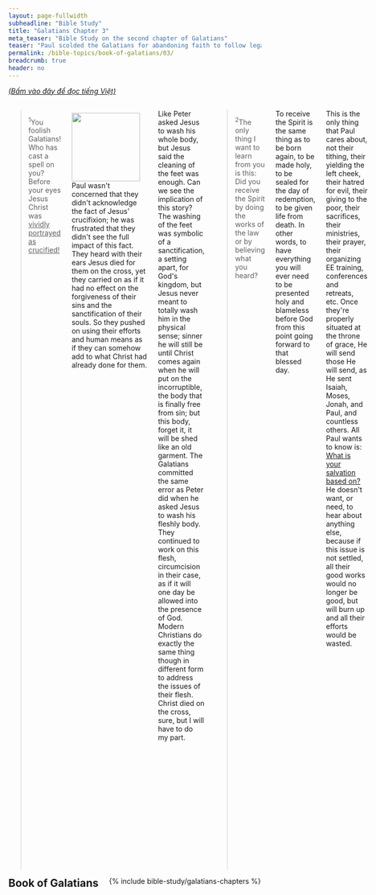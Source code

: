 ```yaml
---
layout: page-fullwidth
subheadline: "Bible Study"
title: "Galatians Chapter 3"
meta_teaser: "Bible Study on the second chapter of Galatians"
teaser: "Paul scolded the Galatians for abandoning faith to follow legalism. He continues to try to convince them that justification can only be by faith, and that God's promise to save believers was given hundreds of years before the law was delivered, and God's promise cannot be broken under any circumstances. The law was given to make people realize their need of the Savior, but not for justification."
permalink: /bible-topics/book-of-galatians/03/
breadcrumb: true
header: no
---
```

<!--more-->
<p style="font-style: italic;"><a href="{{ site.projectname }}/hoc-kinh-thanh/sach-ga-la-ti/03/">(Bấm vào đây để đọc tiếng Việt)</a></p>
<div class="row">
<div class="medium-8 columns" markdown="1">

<!-- main body text -->

> <sup>1</sup>You foolish Galatians! Who has cast a spell on you? Before your eyes Jesus Christ was <u>vividly portrayed as crucified!</u>

<div>
<p>
<img alt src="{{ site.baseurl }}/images/different-gospel.jpg" style="border: 0px none; margin: 7px 15px 0px 0px; max-width: 100%; height: 136px; padding: 0px; float: left;">
Paul wasn't concerned that they didn't acknowledge the fact of Jesus' crucifixion; he was frustrated that they didn't see the full impact of this fact. They heard with their ears Jesus died for them on the cross, yet they carried on as if it had no effect on the forgiveness of their sins and the sanctification of their souls. So they pushed on using their efforts and human means as if they can somehow add to what Christ had already done for them.
</p>
</div>

Like Peter asked Jesus to wash his whole body, but Jesus said the cleaning of the feet was enough. Can we see the implication of this story? The washing of the feet was symbolic of a sanctification, a setting apart, for God's kingdom, but Jesus never meant to totally wash him in the physical sense; sinner he will still be until Christ comes again when he will put on the incorruptible, the body that is finally free from sin; but this body, forget it, it will be shed like an old garment. The Galatians committed the same error as Peter did when he asked Jesus to wash his fleshly body. They continued to work on this flesh, circumcision in their case, as if it will one day be allowed into the presence of God. Modern Christians do exactly the same thing though in different form to address the issues of their flesh. Christ died on the cross, sure, but I will have to do my part.

> <sup>2</sup>The only thing I want to learn from you is this: Did you receive the Spirit by doing the works of the law or by believing what you heard?

To receive the Spirit is the same thing as to be born again, to be made holy, to be sealed for the day of redemption, to be given life from death. In other words, to have everything you will ever need to be presented holy and blameless before God from this point going forward to that blessed day.

This is the only thing that Paul cares about, not their tithing, their yielding the left cheek, their hatred for evil, their giving to the poor, their sacrifices, their ministries, their prayer, their organizing EE training, conferences and retreats, etc. Once they're properly situated at the throne of grace, He will send those He will send, as He sent Isaiah, Moses, Jonah, and Paul, and countless others.  All Paul wants to know is: <u>What is your salvation based on?</u> He doesn't want, or need, to hear about anything else, because if this issue is not settled, all their good works would no longer be good, but will burn up and all their efforts would be wasted.

He might as well ask us the same question. 

> <sup>3</sup>Are you so foolish? Although you began with the Spirit, are you now trying to <u>finish</u> by human effort? <sup>4</sup>Have you suffered so many things for nothing?—if indeed it was for nothing.

I have heard from many well-meaning Christians that though we may be saved by grace at the moment of repentance, the rest of our lives is a balance between grace and works. Is this really what the Bible is saying? What about this very verse that clearly counters that argument. Perhaps we can paraphrase the verse like this: "Are you so foolish? Although you began with grace, are you now trying to finish with your own strength and determination?"

In the writing on chapter 1, I quoted Romans 1:17 which says this: <em>"This Good News tells us how God makes us right in his sight. This is accomplished <u>from start to finish by faith</u>. As the Scriptures say, 'It is through faith that a righteous person has life. (New Living Translation)'"</em> In other words, there is no point in a Christian's life when human effort is allowed to enter the equation.

And the suffering Paul talked about must be the same thing he said of the Colossians who attempted to make themselves more sanctified through means they were familiar with before they accepted Christ. All the "do not touch," and "do not handle," do nothing to restraint their sinful nature.

What were they "<u>trying to finish?</u>" What did the blood of the Son of God miss that they had to try to finish. In the eyes of the Judaizing Hebrews Chrisitians, Jewish laws and ordinances make them holy; this is why they don't consider themselves sinners, only Gentiles are sinners. This is why they still fought to bring back circumcision so they can perfect their holiness. But how can they improve upon the ever cleansing blood of the Lamb of God? How can you? How can you be more clean than the moment Christ applied His blood on you?

Some very famous expositor of the Bible believes that God intends to use the remaining part of our lives to make us perfect for God's kingdom. What? Isn't this what the Galatians are doing and Paul is vehemently against it? Why are they trying to finish what Christ already finished?

> <sup>5</sup>Does God then give you the Spirit and work miracles among you <u>by your doing the works of the law or by your believing what you heard?</u> <sup>6</sup>Just as Abraham believed God, and it was credited to him as righteousness, <sup>7</sup>so then, understand that those who believe are the sons of Abraham.

The giving of the Spirit happens at the moment of repentance, when one comes to Christ, and the working of miracles, from transformed temperaments to amazing accomplishments in the life of the Christian, Paul is asking the Galatians, and likewise us, where they think both acts come from? Your obedience? Your diligence in carrying out God's plan? No, the answer lies in you simply believe in the gospel you heard. Trust and obey is a song written by man, not God. The only one who obeyed and God was pleased was Jesus himself, and and when we put our trust in Him that He paid it all for our sins, we partake of this obedience that has nothing to do with the common obedience we have come to assume to mean.

Once again Paul emphasized the contrast between faith, or simply believing, versus the doing of the works required by the law. Many Christians do not seem to take this emphasis to heart, most would argue that just believing is not enough, there has to be work that proves your faith. And frequently James 2:24 is used to support this argument, that faith must be accompanied by works. As a matter of fact James 2:21-22 wrote this:

<p style="padding-left: 20px; border-left: 5px solid #eee; text-align: left;">"<sup>21</sup>Was not Abraham our father <u>justified by works when he offered Isaac his son on the altar?</u> <sup>22</sup>You see that his faith was working together with his works and his faith was perfected by works. (James 2:21-22)"</p>

This seems to be in stark contrast with Romans 4:2;9-12, which says Abraham was justified before he was even circumcised, way before he even had Isaac, let alone offering him,

<p style="padding-left: 20px; border-left: 5px solid #eee; text-align: left;">"<sup>2</sup>If Abraham was justified by works, he has something to boast about, but not before God. (Romans <sup>4</sup>:<sup>2</sup>) ... <sup>9</sup>Does this blessedness then come upon the circumcised only, or upon the uncircumcised also? For we say that <u>faith was accounted to Abraham for righteousness</u>. <sup>10</sup>How then was it accounted? While he was circumcised, or uncircumcised? Not while circumcised, but while uncircumcised. <sup>11</sup>And he received the sign of circumcision, a seal of the righteousness of the faith which he had <u>while still uncircumcised</u>, that he might be the father of all those who believe, though they are uncircumcised, that righteousness might be imputed to them also, <sup>12</sup>and the father of circumcision to those who not only are of the circumcision, but who also walk in the steps of the faith which our father Abraham had while still uncircumcised. (Romans 4:2;9-12)"</p>

Who is right? I'll say Paul is right; the Judaizing tendency of the apostles including James is evident in this Galatians passage. And if the revelation Paul received is enough that he can claim they, including James, added nothing to his message, let it be true. This James' passage might have been written during this time when the council of the apostles was still found wanting by Paul that he took them to task with the issue of circumcision as a case in point. And if Peter—or as a demoted Cephas for his hypocrisy when he took off from the Gentiles table upon the arrival of certain men from James, was found guilty of Judaizing, and it appears the rest of the apostles were implicated, too—was publically denounced by Paul on the the Judaizing issue, James is not far from being innocent, might it have been that the James' epistle was influenced by the powerful legalists of the day?


> <sup>8</sup>And the scripture, foreseeing that God would justify the Gentiles by faith, proclaimed the gospel to Abraham ahead of time, saying, “All the nations will be blessed in you.” <sup>9</sup>So then those who believe are blessed along with Abraham the believer.

The gospel was proclaimed to Abraham <u>"ahead of time"</u> because the Gentiles' salvation was foreseen, and of course God who is omniscient would also foresee mankind's inability to do anything deserving His saving them, and still He made a promise that cannot be broken. And this promise made no mentioning of any condition other than faith, with nary a hint of works. Romans 4:2 says: <em>"For if Abraham was justified by works, he has something to boast about,"</em> and the often memorized favorite Ephesians 2:8,9 says: <em>"8For by grace you have been saved through faith; and that not of yourselves, it is the gift of God; 9not as a result of works, so that no one may boast (Ephesians 2:8,9)." </em>

> <sup>10</sup>For all who rely on doing the works of the law are <u>under a curse</u>, because it is written, “Cursed is everyone who does not keep on <u>doing everything</u> written in the book of the law.”

The law must be a curse because not only its standard too high for anyone to fulfill, all of the law must be fulfill, every jot and every tittle.

> <sup>11</sup>Now <u>it is clear</u> no one is justified before God by the law, because the righteous one will <u>live by faith</u>.

It should be very clear in their minds, and ours, right now that we cannot use the law as a basis for our justification. And <u>if the law fails at that very first step in establishing our relationship with God</u>, how can it help us do anything good for God? or anything good that pleases Him? But the baffling thing is most do not see the law for what its principal function really is. It is designed to show us our failures, not our success. It's like a clear mirror to show the one standing in front of it blemishes that are humanly impossible to remove: the sinful nature. A proper response for anyone is to start looking elsewhere for a way that works: Jesus, the way the truth and the life.

> <sup>12</sup>But <u>the law is not based on faith</u>, and <u>the one who does the works of the law will live by them</u>. <sup>13</sup>Christ redeemed us from the curse of the law by becoming a curse for us (because it is written, “Cursed is everyone who hangs on a tree”) <sup>14</sup>in order that in Christ Jesus the blessing of Abraham would come to the Gentiles, so that we could receive the promise of the Spirit by faith.

<u>The law requires works, not faith</u>. It's based on compliance, not willingness without threat or judgement. It does not grant freedom, but exacts payments and promises punishment upon failure. It's a cold and uncompromising system. It's described in Ezekiel 18:20: "The soul that sins, it shall die." No exception, no reduced sentence.

And if Christ did not come to fulfill the law, to release us from its grip, the blessing of Abraham would not have come to us; the blessing of the promise of the Spirit, by faith.

### Inheritance Comes from Promises and not Law

> <sup>15</sup>Brothers and sisters, I offer an example from everyday life: When a covenant has been ratified, even though it is only a human contract, no one can <u>set it aside or add anything to it.</u>

Paul gave an example of a real world contract; even as lowly as a human contract, it <u>cannot be altered</u>. There is a statement like it at the end of the book of Revelation about not adding or subtracting anything to God given covenant; and once again, this covenant is encapsulated in John 3:16: <em>"For God so loved the world ..."</em> Let there be no subtle minimization of the effectiveness of this covenant.

> <sup>16</sup>Now the promises were spoken to Abraham and to his descendant. Scripture does not say, “and to the descendants,” referring to many, but “and to your descendant,” referring to one, who is Christ. <sup>17</sup>What I am saying is this: The law that came four hundred thirty years later does not cancel a covenant previously ratified by God, so as to invalidate the promise.

The law that came hundreds of years later <u>cannot invalidate</u> the promise. The law that shows our unworthiness, that condemns us, can no longer use our sins against us. If a human ratified covenant cannot be invalidated, how much firmer is the one ratified by God.

> <sup>18</sup>For if the inheritance is based on the law, it is no longer based on the promise, but God graciously gave it to Abraham through the promise.

<u>This inheritance is our citizenship of heaven</u>, our sonship of God. But the practical implication is: no one can enter God's kingdom, or become God's sons and daughters, without <u>perfect</u> holiness, being <u>perfectly sanctified</u> at any moment, being <u>completely pleasing</u> to God. And since we know the only instrument through which God prepares us for His Kingdom is: God's perfect Sacrifice. Anything that we do cannot make us more sanctified than the day we first believe. This is why it is amazing grace.

One more important point: <u>the only way</u> we please God, so ever completely is: to believe in His Son, no works attached. This is how we receive the inheritance. And if the inheritance is based on the law, which one among us can get it? Nicodemus asked Jesus the very honest question that few if any of legalists of our time are sincere enough to ask.


> <sup>19</sup><u>Why then was the law given?</u> It was added because of transgressions, until the arrival of the descendant to whom the promise had been made. It was administered through angels by an intermediary. <sup>20</sup>Now an intermediary is not for one party alone, but God is one.

The law was given, or added, because of transgression? This is inconsistent with Paul's previous statement which he said nothing can be added or taken away from God's covenant hundreds of years before the law was given. To really add something to the covenant would amount to changing the condition through which man can be saved. So there must be a different meaning to this word "added," which must mean to <u>make men more conscious of their transgression</u>, but not with the purpose of stoping men from further transgression, because this became evident through the Old Covenant. It was added so men cannot deny the reality of their sinful nature. This special "addition" does not change the condition for salvation; it is still and forever will be by grace and through faith alone.


> <sup>21</sup>Is the law therefore opposed to the promises of God? Absolutely not! For if a law had been given that was <u>able to give life</u>, then righteousness would certainly have come by the law. <sup>22</sup>But the scripture imprisoned everything under sin so that the promise could be given—because of the faithfulness of Jesus Christ—to those who believe.

According to the only possible interpretation of the law based on verses 19 and 20, the law is not the opposite of God's grace as some might think. Many folks like to think of a balance between law and grace, but so far we've seen that the law does not invalidate God's grace, it is used as an instrument to push people toward God's grace, and when it has successfully done so, it's work is done, the saved sinner doesn't need it as a teacher anymore, but the Spirit of God will then take over and guide them into all the truth. The law pushes people into the hand of grace, and then leave.

The law was given to "imprison" mankind under sin, giving them the only way to salvation that is to believe in Christ.

But the interesting, or maybe more like ... foolish—to use Paul's expression—, thing is some actually think the law can give life. Really? There is a huge amount of Scriptures that say the complete opposite: <u>the law brings death, and bear fruit for death</u>, and is a curse to those that use it as a guide, and many more.

### Sons of God Are Heirs of Promise

> <sup>23</sup>Now before faith came we were held in custody under the law, being kept as prisoners until the coming faith would be revealed. <sup>24</sup>Thus the law had become <u>our guardian until Christ</u>, <u>so that we could be declared righteous by faith</u>. <sup>25</sup>But <u>now that faith has come, we are no longer under a guardian.</u>

Our relationship with the law is described as a type of prisoner and custodian. Not one that reflects the words of Jesus: life, rest, freedom, living water, peace that passes understanding, etc. And few realized that they can be released from the guardianship of the law as a result of their now being in Christ. The <u>transition must take place</u>, from guardianship under the law to faith in Christ, from Old Covenant to New Covenant, from prisoner to liberated, so that this great thing can happen: <u>declared righteous</u> by faith. If you insist on the guardianship of the law, you can only be condemned, because that is what the law does. 

> <sup>26</sup>For in Christ Jesus you are all sons of God <u>through faith</u>. <sup>27</sup>For all of you who were baptized into Christ have clothed yourselves with Christ.

Sons of God through faith, not through the law. To be baptized into Christ is to become a grown man, this is a quote from Jamieson, Fausset, and Brown commentary:

<p style="padding-left: 20px; border-left: 5px solid #eee; text-align: left;">Ye did, in that very act of being baptized into Christ, put on, or clothe yourselves with, Christ:so the Greek expresses. Christ is to you the toga virilis (the Roman garment of the full- grown man, assumed when ceasing to be a child)—Jamieson, Fausset, and Brown</p>

Paul frequently refers to those that are still under the guardianship of the law as <u>babes</u>, little children, immature, but those that put on Christ through faith become grown up and can take solid food, the kind of scriptural understanding that is based on grace through faith in Christ. This is also rather obvious in daily life; a child needs lots of rules and detailed guidance, a mature individual is guided by principles. So to us mature Christians, the Holy Spirit of God is not only our principles, but the one who not only guide us into all the truth, He empowers us to do God's work, too.


> <sup>28</sup>There is neither Jew nor Greek, there is neither slave nor free, there is neither male nor female—for all of you are one in Christ Jesus.

Outside of Christ, there are classes between the priviledged and the underpriviledged. Jews vs. the so-called Gentile sinners, slave and free, male and female where only the male has the priviledge of undergoing circumcision. In Christ, all are equally sinful, and all desperately need to be saved by grace.

> <sup>29</sup>And if you belong to Christ, then you are Abraham’s descendants, heirs according to the promise.

What an amazing chapter!

{% include bible-study/bible-study-footer %}
</div><!-- /.medium-8.columns -->
<div class="bible-index medium-4 columns">
<h2 style="margin: 0px">Book of Galatians</h2>
        {% include bible-study/galatians-chapters %}
</div><!-- /.medium-4.columns -->
</div><!-- /.row -->
